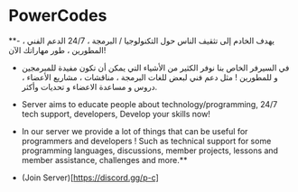 # PowerCodes
**- يهدف الخادم إلى تثقيف الناس حول التكنولوجيا / البرمجة ، 24/7 الدعم الفني ، المطورين ، طور مهاراتك الآن!
- في السيرفر الخاص بنا نوفر الكثير من الأشياء التي يمكن أن تكون مفيدة  للمبرمجين و للمطورين
! مثل دعم فني لبعض للغات البرمجة ، مناقشات ، مشاريع الأعضاء ، دروس و مساعدة الاعضاء و تحديات وأكثر.

- Server aims to educate people about technology/programming, 24/7 tech support, developers, Develop your skills now!
- In our server we provide a lot of things that can be useful for programmers and developers
! Such as technical support for some programming languages, discussions, member projects, lessons and member assistance, challenges and more.**

- (Join Server)[https://discord.gg/p-c]
